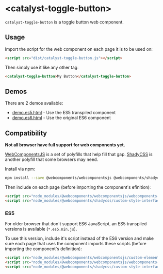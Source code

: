 # &lt;catalyst-toggle-button&gt;

`catalyst-toggle-button` is a toggle button web component.

## Usage

Import the script for the web component on each page it is to be used on:

```html
<script src="dist/catalyst-toggle-button.js"></script>
```

Then simply use it like any other tag:

```html
<catalyst-toggle-button>My Button</catalyst-toggle-button>
```

## Demos

There are 2 demos available:

* [demo.es5.html](./demo.es5.html) - Use the ES5 transpiled component
* [demo.es6.html](./demo.es6.html) - Use the original ES6 component

## Compatibility

**Not all browser have full support for web components yet.**

[WebComponentsJS](https://github.com/webcomponents/webcomponentsjs) is a set of polyfills that help fill that gap. [ShadyCSS](https://github.com/webcomponents/shadycss) is another polyfill that some browsers may need.

Install via npm:

```sh
npm install --save @webcomponents/webcomponentsjs @webcomponents/shadycss
```

Then include on each page (before importing the component's efinition):

```html
<script src="node_modules/@webcomponents/webcomponentsjs/webcomponents-loader.js"></script>
<script src="node_modules/@webcomponents/shadycss/custom-style-interface.min.js"></script>
```

### ES5

For older browser that don't support ES6 JavaScript, an ES5 transpiled versions is available (`*.es5.min.js`).

To use this version, include it's script instead of the ES6 version and make sure each page that uses the component imports these scripts (before importing the component's definition):

```html
<script src="node_modules/@webcomponents/webcomponentsjs/custom-elements-es5-adapter.js"></script>
<script src="node_modules/@webcomponents/webcomponentsjs/webcomponents-loader.js"></script>
<script src="node_modules/@webcomponents/shadycss/custom-style-interface.min.js"></script>
```
